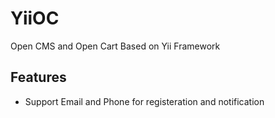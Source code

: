 # YiiOC
Open CMS and Open Cart Based on Yii Framework

## Features
- Support Email and Phone for registeration and notification
